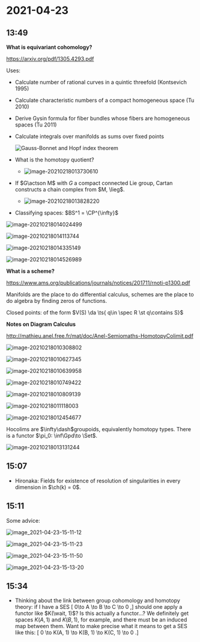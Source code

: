 # 2021-04-23

## 13:49

**What is equivariant cohomology?**

<https://arxiv.org/pdf/1305.4293.pdf>

Uses:

- Calculate number of rational curves in a quintic threefold (Kontsevich 1995)
- Calculate characteristic numbers of a compact homogeneous space (Tu 2010)
- Derive Gysin formula for fiber bundles whose fibers are homogeneous spaces (Tu 2011)
- Calculate integrals over manifolds as sums over fixed points

  ![Gauss-Bonnet and Hopf index theorem](figures/image-20210218021511916.png)

- What is the homotopy quotient?
  
  - ![image-20210218013730610](figures/image-20210218013730610.png)

- If $G\actson M$ with $G$ a compact connected Lie group, Cartan constructs a chain complex from $M, \lieg$.

  - ![image-20210218013828220](figures/image-20210218013828220.png)

- Classifying spaces: $BS^1 = \CP^{\infty}$

![image-20210218014024499](figures/image-20210218014024499.png)

![image-20210218014113744](figures/image-20210218014113744.png)

![image-20210218014335149](figures/image-20210218014335149.png)

![image-20210218014526989](figures/image-20210218014526989.png)

**What is a scheme?**

<https://www.ams.org/publications/journals/notices/201711/rnoti-p1300.pdf>

Manifolds are the place to do differential calculus, schemes are the place to do algebra by finding zeros of functions.

Closed points: of the form $V(S) \da \ts{ q\in \spec R \st q\contains S}$


**Notes on Diagram Calculus**

<http://mathieu.anel.free.fr/mat/doc/Anel-Semiomaths-HomotopyColimit.pdf>

![image-20210218010308802](figures/image-20210218010308802.png)

![image-20210218010627345](figures/image-20210218010627345.png)

![image-20210218010639958](figures/image-20210218010639958.png)

![image-20210218010749422](figures/image-20210218010749422.png)

![image-20210218010809139](figures/image-20210218010809139.png)

![image-20210218011118003](figures/image-20210218011118003.png)

![image-20210218012454677](figures/image-20210218012454677.png)

Hocolims are $\infty\dash$groupoids, equivalently homotopy types.
There is a functor $\pi_0: \inf\Gpd\to \Set$.

![image-20210218013131244](figures/image-20210218013131244.png)



## 15:07

- Hironaka: Fields for existence of resolution of singularities in every dimension in $\ch(k) = 0$.

## 15:11


Some advice:

![image_2021-04-23-15-11-12](figures/image_2021-04-23-15-11-12.png)

![image_2021-04-23-15-11-23](figures/image_2021-04-23-15-11-23.png)

![image_2021-04-23-15-11-50](figures/image_2021-04-23-15-11-50.png)

![image_2021-04-23-15-13-20](figures/image_2021-04-23-15-13-20.png)


## 15:34

- Thinking about the link between group cohomology and homotopy theory: if I have a SES 
\[
0\to A \to B \to C \to 0
,\]
  should one apply a functor like $K(\wait, 1)$?
  Is this actually a functor...?
  We definitely get spaces $K(A, 1)$ and $K(B, 1)$, for example, and there must be an induced map between them.
  Want to make precise what it means to get a SES like this:
  \[
  0 \to K(A, 1) \to K(B, 1) \to K(C, 1) \to 0
  .\]



